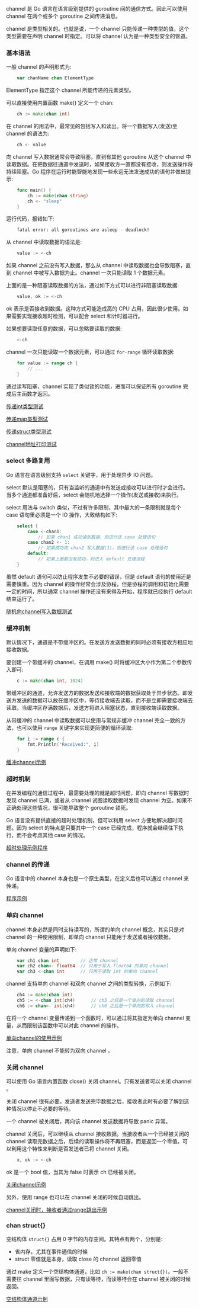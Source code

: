 
channel 是 Go 语言在语言级别提供的 goroutine 间的通信方式。因此可以使用 channel 在两个或多个 goroutine 之间传递消息。

channel 是类型相关的。也就是说，一个 channel 只能传递一种类型的值，这个类型需要在声明 channel 时指定。可以将 channel 认为是一种类型安全的管道。

### 基本语法

一般 channel 的声明形式为:
```go
    var chanName chan ElementType
```
ElementType 指定这个 channel 所能传递的元素类型。

可以直接使用内置函数 make() 定义一个 chan:
```go
    ch := make(chan int)
```

在 channel 的用法中，最常见的包括写入和读出。将一个数据写入(发送)至 channel 的语法为:
```go
    ch <- value
```
向 channel 写入数据通常会导致阻塞，直到有其他 goroutine 从这个 channel 中读取数据。在把数据往通道中发送时，如果接收方一直都没有接收，则发送操作将持续阻塞。Go 程序在运行时能智能地发现一些永远无法发送成功的语句并做出提示:
```go
    func main() {
        ch := make(chan string)
        ch <- "sleep"
    }
```
运行代码，报错如下:
```sh
    fatal error: all goroutines are asleep - deadlock!
```

从 channel 中读取数据的语法是:
```go
    value := <-ch
```
如果 channel 之前没有写入数据，那么从 channel 中读取数据也会导致阻塞，直到 channel 中被写入数据为止。channel 一次只能读取 1 个数据元素。

上面的是一种阻塞读取数据的方法，通过如下方式可以进行非阻塞读取数据:
```go
    value, ok := <-ch
```
ok 表示是否接收到数据。这种方式可能造成高的 CPU 占用，因此很少使用。如果需要实现接收超时检测，可以配合 select 和计时器进行。

如果想要读取任意的数据，可以忽略要读取的数据:
```go
    <-ch
```

channel 一次只能读取一个数据元素，可以通过 `for-range` 循环读取数据:
```go
    for value := range ch {
        // ...
    }
```

通过读写阻塞，channel 实现了类似锁的功能，进而可以保证所有 goroutine 完成后主函数才返回。

[传递int类型测试](t/03_channel_int.go)

[传递map类型测试](t/03_channel_map.go)

[传递struct类型测试](t/03_channel_struct.go)

[channel地址打印测试](t/03_channel_addr.go)


### select 多路复用

Go 语言在语言级别支持 `select` 关键字，用于处理异步 IO 问题。

select 默认是阻塞的，只有当监听的通道中有发送或接收可以进行时才会进行。当多个通道都准备好后，select 会随机地选择一个操作(发送或接收)来执行。

select 用法与 switch 类似，不过有许多限制，其中最大的一条限制就是每个 case 语句里必须是一个 IO 操作，大致结构如下:
```go
    select {
        case <-chan1:
            // 如果 chan1 成功读到数据，则进行该 case 处理语句
        case chan2 <- 1:
            // 如果成功向 chan2 写入数据(1)，则进行该 case 处理语句
        default:
            // 如果上面都没有成功，则进入 default 处理流程
    }
```

虽然 default 语句可以防止程序发生不必要的错误，但是 default 语句的使用还是需要慎重。因为 channel 的操作经常会涉及协程，但是协程的调用和初始化需要一定的时间，所以通常 channel 操作还没有来得及开始，程序就已经执行 default 结束运行了。

[随机向channel写入数据测试](t/03_select.go)


### 缓冲机制

默认情况下，通道是不带缓冲区的。在发送方发送数据的同时必须有接收方相应地接收数据。

要创建一个带缓冲的 channel，在调用 make() 时将缓冲区大小作为第二个参数传入即可:
```go
    c := make(chan int, 1024)
```

带缓冲区的通道，允许发送方的数据发送和接收端的数据获取处于异步状态。即发送方发送的数据可以放在缓冲区中，等待接收端去读取，而不是立即需要接收端去读取。当缓冲区存满数据后，发送方将进入阻塞状态，直到接收端读取数据。

从带缓冲的 channel 中读取数据可以使用与常规非缓冲 channel 完全一致的方法，也可以使用 `range` 关键字来实现更简便的循环读取:
```go
    for i := range c {
        fmt.Println("Received:", i)
    }
```

[缓冲channel示例](t/03_channel_buffer.go)


### 超时机制

在并发编程的通信过程中，最需要处理的就是超时问题，即向 channel 写数据时发现 channel 已满，或者从 channel 试图读取数据时发现 channel 为空。如果不正确处理这些情况，很可能导致整个 goroutine 锁死。

Go 语言没有提供直接的超时处理机制，但可以利用 select 方便地解决超时问题。因为 select 的特点是只要其中一个 case 已经完成，程序就会继续往下执行，而不会考虑其他 case 的情况。

[超时处理示例程序](t/03_timeout.go)


### channel 的传递

Go 语言中的 channel 本身也是一个原生类型，在定义后也可以通过 channel 来传递。

[程序示例](t/03_pass_channel.go)


### 单向 channel

channel 本身必然是同时支持读写的，所谓的单向 channel 概念，其实只是对 channel 的一种使用限制，即单向 channel 只能用于发送或者接收数据。

单向 channel 变量的声明如下:
```go
    var ch1 chan int        // 正常 channel
    var ch2 chan<- float64  // 只用于写入 float64 的单向 channel
    var ch3 <-chan int      // 只用于读取 int 的单向 channel
```

channel 支持单向 channel 和双向 channel 之间的类型转换，示例如下:
```go
    ch4 := make(chan int)
    ch5 := <-chan int(ch4)      // ch5 之后是一个单向的读取 channel
    ch6 := chan<- int(ch4)      // ch6 之后是一个单向的写入 channel
```

在将一个 channel 变量传递到一个函数时，可以通过将其指定为单向 channel 变量，从而限制该函数中可以对此 channel 的操作。

[单向channel的使用示例](t/03_one_way.go)

注意，单向 channel 不能转为双向 channel 。


### 关闭 channel

可以使用 Go 语言内置函数 close() 关闭 channel。只有发送者可以关闭 channel 。

关闭 channel 很有必要。发送者发送完毕数据之后，接收者此时有必要了解到这种情况以停止不必要的等待。

一个 channel 被关闭后，再向该 channel 发送数据将导致 panic 异常。

channel 关闭后，可以继续从 channel 接收数据。当接收者从一个已经被关闭的 channel 读取完数据之后，后续的读取操作将不再阻塞，而是返回一个零值。可以利用这个特性来判断是否发送者已将 channel 关闭。
```go
    x, ok := <-ch
```
ok 是一个 bool 值，当其为 false 时表示 ch 已经被关闭。

[关闭channel示例](t/03_close.go)

另外，使用 range 也可以在 channel 关闭的时候自动跳出。

[channel关闭时，接收者通过range跳出示例](t/03_close_range.go)


### chan struct{}

空结构体 `struct{}` 占用 0 字节的内存空间。其特点有两个，分别是:
* 省内存，尤其在事件通信的时候
* struct 零值就是本身，读取 close 的 channel 返回零值
  
通过 make 定义一个空结构体通道，比如 `ch := make(chan struct{})`。一般不需要往 channel 里面写数据，只有读等待，而读等待会在 channel 被关闭的时候返回。

[空结构体通道示例](t/03_channel_nil_struct.go)

